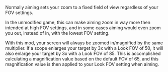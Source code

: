 Normally aiming sets your zoom to a fixed field of view regardless of your FOV settings.

In the unmodified game, this can make aiming zoom in way more then intended at high FOV settings, and in some cases aiming would even zoom you out, instead of in, with the lowest FOV setting.


With this mod, your screen will always be zoomed in/magnified by the same multiplier. If a scope enlarges your target by 3x with a Look FOV of 50, it will also enlarge your target by 3x with a Look FOV of 85.
This is accomplished calculating a magnification value based on the default FOV of 65, and this magnification value is then applied to your Look FOV setting when aiming.

